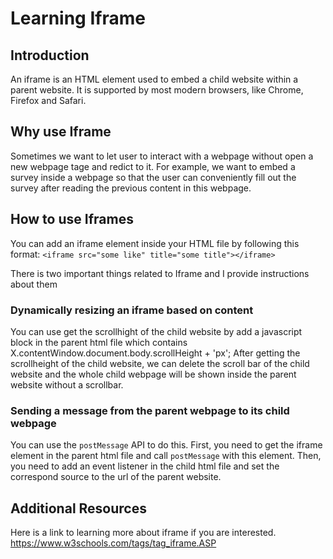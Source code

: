 # Learning Iframe

## Introduction

An iframe is an HTML element used to embed a child website within a parent website. It is supported by most modern browsers, like Chrome, Firefox and Safari.

## Why use Iframe
Sometimes we want to let user to interact with a webpage without open a new webpage tage and redict to it. For example, we want to embed a survey inside a webpage so that the user can conveniently fill out the survey after reading the previous content in this webpage.

## How to use Iframes
You can add an iframe element inside your HTML file by following this format:
`<iframe src="some like" title="some title"></iframe>`

There is two important things related to Iframe and I provide instructions about them

### Dynamically resizing an iframe based on content
You can use get the scrollhight of the child website by add a javascript block in the parent html file which contains X.contentWindow.document.body.scrollHeight + 'px';
After getting the scrollheight of the child website, we can delete the scroll bar of the child website and the whole child webpage will be shown inside the parent website without a scrollbar.

### Sending a message from the parent webpage to its child webpage
You can use the `postMessage` API to do this. First, you need to get the iframe element in the parent html file and call `postMessage` with this element. 
Then, you need to add an event listener in the child html file and set the correspond source to the url of the parent website.

## Additional Resources
Here is a link to learning more about iframe if you are interested.
https://www.w3schools.com/tags/tag_iframe.ASP
